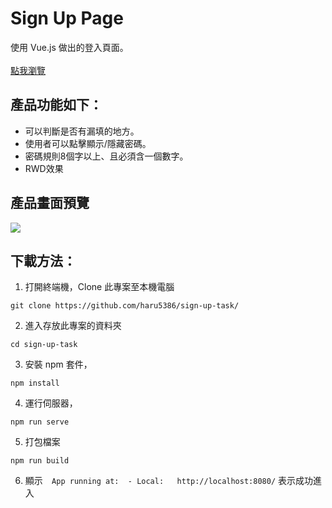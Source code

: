 # Sign Up Page
使用 Vue.js 做出的登入頁面。<br /><br />
[點我瀏覽](https://haru5386.github.io/sign-up-task/)

## 產品功能如下：
 * 可以判斷是否有漏填的地方。
 * 使用者可以點擊顯示/隱藏密碼。
 * 密碼規則8個字以上、且必須含一個數字。
 * RWD效果
 
## 產品畫面預覽
![](https://i.imgur.com/7wAq1mA.png)

## 下載方法：
 1. 打開終端機，Clone 此專案至本機電腦
 
```
git clone https://github.com/haru5386/sign-up-task/
```

2. 進入存放此專案的資料夾

```
cd sign-up-task
```

3. 安裝 npm 套件，

```
npm install
```

4. 運行伺服器，

```
npm run serve
```

5. 打包檔案

```
npm run build
```

6. 顯示`  App running at:  - Local:   http://localhost:8080/`
   表示成功進入

